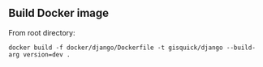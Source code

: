 ## Build Docker image

From root directory:
```
docker build -f docker/django/Dockerfile -t gisquick/django --build-arg version=dev .
```

